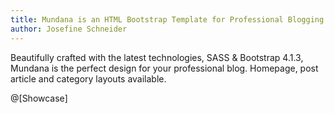 ```yaml
---
title: Mundana is an HTML Bootstrap Template for Professional Blogging
author: Josefine Schneider
---
```


Beautifully crafted with the latest technologies, SASS & Bootstrap 4.1.3, Mundana is the perfect design for your professional blog. Homepage, post article and category layouts available.

@[Showcase]
